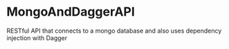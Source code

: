 # MongoAndDaggerAPI
RESTful API that connects to a mongo database and also uses dependency injection with Dagger
